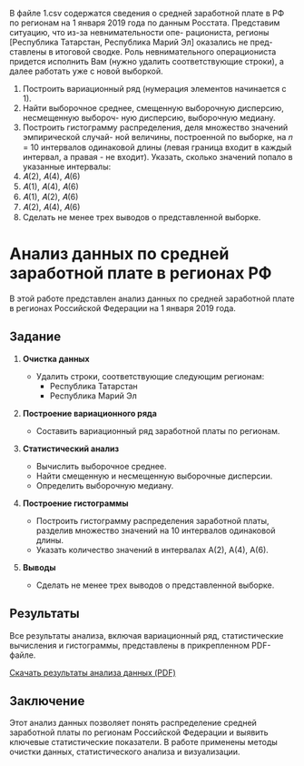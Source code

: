 
В файле 1.csv содержатся сведения о средней заработной плате в РФ по регионам на 1
января 2019 года по данным Росстата. Представим ситуацию, что из-за невнимательности опе-
рациониста, регионы [Республика Татарстан, Республика Марий Эл] оказались не пред-
ставлены в итоговой сводке. Роль невнимательного операциониста придется исполнить Вам
(нужно удалить соответствующие строки), а далее работать уже с новой выборкой.


1. Построить вариационный ряд (нумерация элементов начинается с 1).
2. Найти выборочное среднее, смещенную выборочную дисперсию, несмещенную выбороч-
ную дисперсию, выборочную медиану.
3. Построить гистограмму распределения, деля множество значений эмпирической случай-
ной величины, построенной по выборке, на 𝑛 = 10 интервалов одинаковой длины (левая
граница входит в каждый интервал, а правая - не входит). Указать, сколько значений
попало в указанные интервалы:
1. 𝐴(2), 𝐴(4), 𝐴(6)
2. 𝐴(1), 𝐴(4), 𝐴(6)
3. 𝐴(1), 𝐴(2), 𝐴(6)
4. 𝐴(2), 𝐴(4), 𝐴(6)
4. Сделать не менее трех выводов о представленной выборке.

 # Анализ данных по средней заработной плате в регионах РФ

В этой работе представлен анализ данных по средней заработной плате в регионах Российской Федерации на 1 января 2019 года.

## Задание

1. **Очистка данных**
   - Удалить строки, соответствующие следующим регионам:
     - Республика Татарстан
     - Республика Марий Эл

2. **Построение вариационного ряда**
   - Составить вариационный ряд заработной платы по регионам.

3. **Статистический анализ**
   - Вычислить выборочное среднее.
   - Найти смещенную и несмещенную выборочные дисперсии.
   - Определить выборочную медиану.

4. **Построение гистограммы**
   - Построить гистограмму распределения заработной платы, разделив множество значений на 10 интервалов одинаковой длины.
   - Указать количество значений в интервалах A(2), A(4), A(6).

5. **Выводы**
   - Сделать не менее трех выводов о представленной выборке.

## Результаты

Все результаты анализа, включая вариационный ряд, статистические вычисления и гистограммы, представлены в прикрепленном PDF-файле.

[Скачать результаты анализа данных (PDF)](salaries.pdf)

## Заключение

Этот анализ данных позволяет понять распределение средней заработной платы по регионам Российской Федерации и выявить ключевые статистические показатели. В работе применены методы очистки данных, статистического анализа и визуализации.



